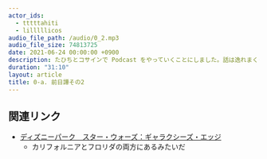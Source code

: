 ```yaml
---
actor_ids:
  - tttttahiti
  - lilllllicos
audio_file_path: /audio/0_2.mp3
audio_file_size: 74813725
date: 2021-06-24 00:00:00 +0900
description: たひちとコサインで Podcast をやっていくことにしました。話は逸れまくって、エージェント・オブ・シールド、スター・ウォーズユニバースの設定矛盾、ファンタジー世界に住みたい話、ディズニーワールド行きたい話など……結局名前は決まりませんでした。
duration: "31:10"
layout: article
title: 0-a. 前日譚その2
---
```


## 関連リンク
- [ディズニーパーク　スター・ウォーズ：ギャラクシーズ・エッジ](https://www.disney.co.jp/park/news/resort/190424.html)
  - カリフォルニアとフロリダの両方にあるみたいだ